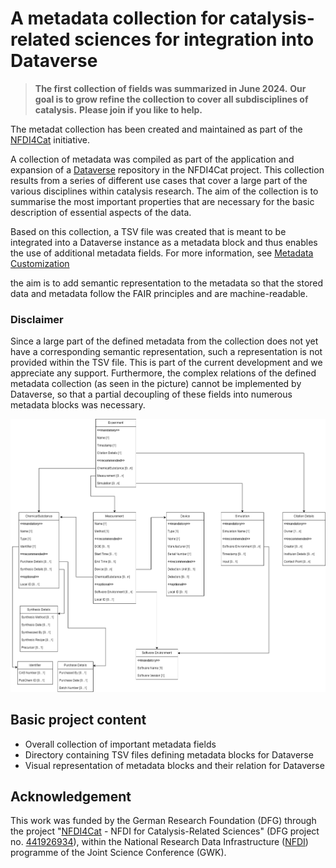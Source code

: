 # A metadata collection for catalysis-related sciences for integration into Dataverse

> **The first collection of fields was summarized in June 2024.**
> **Our goal is to grow refine the collection to cover all subdisciplines of catalysis.**
> **Please join if you like to help.**

The metadat collection has been created and maintained as part of the [NFDI4Cat](http://nfdi4cat.org) initiative.

A collection of metadata was compiled as part of the application and expansion of a [Dataverse](https://dataverse.org/) repository in the NFDI4Cat project. This collection results from a series of different use cases that cover a large part of the various disciplines within catalysis research. The aim of the collection is to summarise the most important properties that are necessary for the basic description of essential aspects of the data.

Based on this collection, a TSV file was created that is meant to be integrated into a Dataverse instance as a metadata block and thus enables the use of additional metadata fields. For more information, see [Metadata Customization](https://guides.dataverse.org/en/latest/admin/metadatacustomization.html)

the aim is to add semantic representation to the metadata so that the stored data and metadata follow the FAIR principles and are machine-readable.

### Disclaimer
Since a large part of the defined metadata from the collection does not yet have a corresponding semantic representation, such a representation is not provided within the TSV file. This is part of the current development and we appreciate any support. Furthermore, the complex relations of the defined metadata collection (as seen in the picture) cannot be implemented by Dataverse, so that a partial decoupling of these fields into numerous metadata blocks was necessary.

![Visual representation of metadat collection and its relation](./Metadata-Relations.png)

## Basic project content
* Overall collection of important metadata fields
* Directory containing TSV files defining metadata blocks for Dataverse
* Visual representation of metadata blocks and their relation for Dataverse


## Acknowledgement

This work was funded by the German Research Foundation (DFG) through the project "[NFDI4Cat](https://nfdi4cat.org) - NFDI for Catalysis-Related Sciences" (DFG project no. [441926934](https://gepris.dfg.de/gepris/projekt/441926934)), within the National Research Data Infrastructure ([NFDI](https://www.nfdi.de)) programme of the Joint Science Conference (GWK).